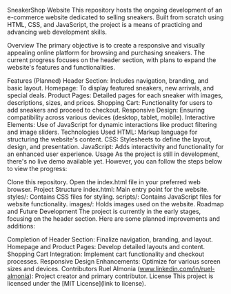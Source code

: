 SneakerShop Website
This repository hosts the ongoing development of an e-commerce website dedicated to selling sneakers. Built from scratch using HTML, CSS, and JavaScript, the project is a means of practicing and advancing web development skills.

Overview
The primary objective is to create a responsive and visually appealing online platform for browsing and purchasing sneakers. The current progress focuses on the header section, with plans to expand the website's features and functionalities.

Features (Planned)
Header Section: Includes navigation, branding, and basic layout.
Homepage: To display featured sneakers, new arrivals, and special deals.
Product Pages: Detailed pages for each sneaker with images, descriptions, sizes, and prices.
Shopping Cart: Functionality for users to add sneakers and proceed to checkout.
Responsive Design: Ensuring compatibility across various devices (desktop, tablet, mobile).
Interactive Elements: Use of JavaScript for dynamic interactions like product filtering and image sliders.
Technologies Used
HTML: Markup language for structuring the website's content.
CSS: Stylesheets to define the layout, design, and presentation.
JavaScript: Adds interactivity and functionality for an enhanced user experience.
Usage
As the project is still in development, there's no live demo available yet. However, you can follow the steps below to view the progress:

Clone this repository.
Open the index.html file in your preferred web browser.
Project Structure
index.html: Main entry point for the website.
styles/: Contains CSS files for styling.
scripts/: Contains JavaScript files for website functionality.
images/: Holds images used on the website.
Roadmap and Future Development
The project is currently in the early stages, focusing on the header section. Here are some planned improvements and additions:

Completion of Header Section: Finalize navigation, branding, and layout.
Homepage and Product Pages: Develop detailed layouts and content.
Shopping Cart Integration: Implement cart functionality and checkout processes.
Responsive Design Enhancements: Optimize for various screen sizes and devices.
Contributors
Ruel Almonia (www.linkedin.com/in/ruel-almonia): Project creator and primary contributor.
License
This project is licensed under the [MIT License](link to license).

